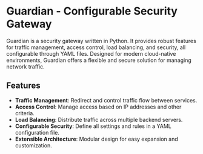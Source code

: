 # Guardian - Configurable Security Gateway

Guardian is a security gateway written in Python. It provides robust features for traffic management, access control, load balancing, and security, all configurable through YAML files. Designed for modern cloud-native environments, Guardian offers a flexible and secure solution for managing network traffic.

## Features

- **Traffic Management**: Redirect and control traffic flow between services.
- **Access Control**: Manage access based on IP addresses and other criteria.
- **Load Balancing**: Distribute traffic across multiple backend servers.
- **Configurable Security**: Define all settings and rules in a YAML configuration file.
- **Extensible Architecture**: Modular design for easy expansion and customization.
